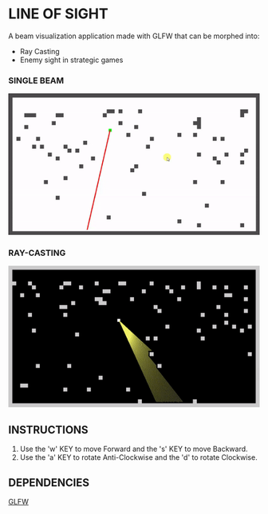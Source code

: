 # LINE OF SIGHT

A beam visualization application made with GLFW that can be morphed into:

* Ray Casting
* Enemy sight in strategic games

### SINGLE BEAM
![Image of Beam](https://github.com/ummarikram/LineOfSight/blob/master/Run.gif)

### RAY-CASTING
![Image of Rays](https://github.com/ummarikram/LineOfSight/blob/master/Ray%20Casting%20Run.gif)

## INSTRUCTIONS

1. Use the 'w' KEY to move Forward and the 's' KEY to move Backward.
3. Use the 'a' KEY to rotate Anti-Clockwise and the 'd' to rotate Clockwise.

## DEPENDENCIES

[GLFW](https://github.com/glfw/glfw)
